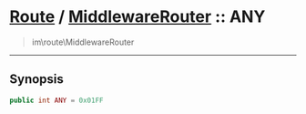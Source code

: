 # [Route](route.md) / [MiddlewareRouter](route-MiddlewareRouter.md) :: ANY
 > im\route\MiddlewareRouter
____

## Synopsis
```php
public int ANY = 0x01FF
```
